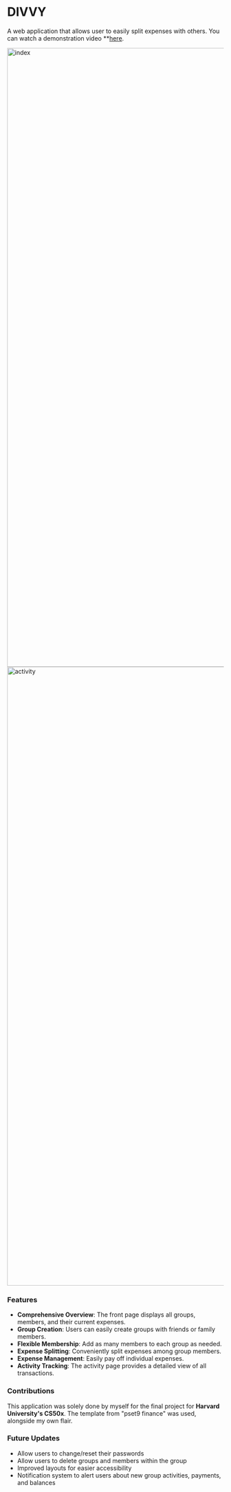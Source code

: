 # DIVVY

A web application that allows user to easily split expenses with others.
You can watch a demonstration video **<a href="https://youtu.be/4_yymIpAqs0">here</a>.

<img width="1440" alt="index" src="https://github.com/michaelliuuu/cs50_project/assets/102439915/27eb73dd-0396-40c2-a58d-60ac5b2497ea">
<img width="1440" alt="activity" src="https://github.com/michaelliuuu/cs50_project/assets/102439915/8097bfb3-2c39-416b-be23-e2c5f4331c76">

### Features
- **Comprehensive Overview**: The front page displays all groups, members, and their current expenses.
- **Group Creation**: Users can easily create groups with friends or family members.
- **Flexible Membership**: Add as many members to each group as needed.
- **Expense Splitting**: Conveniently split expenses among group members.
- **Expense Management**: Easily pay off individual expenses.
- **Activity Tracking**: The activity page provides a detailed view of all transactions.

 ### Contributions
 This application was solely done by myself for the final project for **Harvard University's CS50x**. 
 The template from "pset9 finance" was used, alongside my own flair.
### Future Updates
- Allow users to change/reset their passwords
- Allow users to delete groups and members within the group
- Improved layouts for easier accessibility
- Notification system to alert users about new group activities, payments, and balances
 